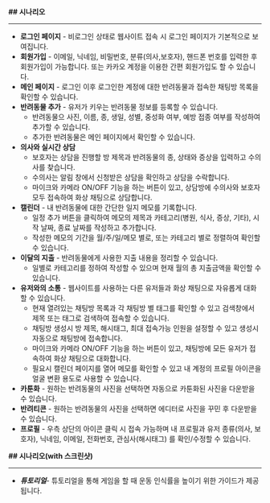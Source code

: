 **## 시나리오**

---

- **로그인 페이지** - 비로그인 상태로 웹사이트 접속 시 로그인 페이지가 기본적으로 보여집니다.
- **회원가입** - 이메일, 닉네임, 비밀번호, 분류(의사,보호자), 핸드폰 번호를 입력한 후 회원가입이 가능합니다. 또는 카카오 계정을 이용한 간편 회원가입도 할 수 있습니다.
- **메인 페이지** - 로그인 이후 로그인한 계정에 대한 반려동물과 접속한 채팅방 목록을 확인할 수 있습니다.
- **반려동물 추가** - 유저가 키우는 반려동물 정보를 등록할 수 있습니다.
    - 반려동물으 사진, 이름, 종, 생일, 성별, 중성화 여부, 예방 접종 여부를 작성하여 추가할 수 있습니다.
    - 추가한 반려동물은 메인 페이지에서 확인할 수 있습니다.
- **의사와 실시간 상담**
    - 보호자는 상담을 진행할 방 제목과 반려동물의 종, 상태와 증상을 입력하고 수의사를 찾습니다.
    - 수의사는 알림 창에서 신청받은 상담을 확인하고 상담을 수락합니다.
    - 마이크와 카메라 ON/OFF 기능을 하는 버튼이 있고, 상담방에 수의사와 보호자 모두 접속하여 화상 채팅으로 상담합니다.
- **캘린더** - 내 반려동물에 대한 간단한 일지 메모를 기록합니다.
    - 일정 추가 버튼을 클릭하여 메모의 제목과 카테고리(병원, 식사, 증상, 기타), 시작 날짜, 종료 날짜를 작성하고 추가합니다.
    - 작성한 메모의 기간을 월/주/일/메모 별로, 또는 카테고리 별로 정렬하여 확인할 수 있습니다.
- **이달의 지출** - 반려동물에게 사용한 지출 내용을 정리할 수 있습니다.
    - 일별로 카테고리를 정하여 작성할 수 있으며 현재 월의 총 지출금액을 확인할 수 있습니다.
- **유저와의 소통** - 웹사이트를 사용하는 다른 유저들과 화상 채팅으로 자유롭게 대화할 수 있습니다.
    - 현재 열려있는 채팅방 목록과 각 채팅방 별 태그를 확인할 수 있고 검색창에서 제목 또는 태그로 검색하여 접속할 수 있습니다.
    - 채팅방 생성시 방 제목, 해시태그, 최대 접속가능 인원을 설정할 수 있고 생성시 자동으로 채팅방에 접속합니다.
    - 마이크와 카메라 ON/OFF 기능을 하는 버튼이 있고, 채팅방에 모든 유저가 접속하여 화상 채팅으로 대화합니다.
    - 필요시 캘린더 페이지를 열어 메모를 확인할 수 있고 내 계정의 프로필 아이콘을 얼굴 변환 용도로 사용할 수 있습니다.
- **카툰화** - 원하는 반려동물의 사진을 선택하면 자동으로 카툰화된 사진을 다운받을 수 있습니다.
- **반려티콘** - 원하는 반려동물의 사진을 선택하면 에디터로 사진을 꾸민 후 다운받을 수 있습니다.
- **프로필** - 우측 상단의 아이콘 클릭 시 접속 가능하며 내 프로필과 유저 종류(의사, 보호자), 닉네임, 이메일, 전화번호, 관심사(해시태그) 를 확인/수정할 수 있습니다.

**## 시나리오(with 스크린샷)**

---

- ***튜토리얼***- 튜토리얼을 통해 게임을 할 때 운동 인식률을 높이기 위한 가이드가 제공됩니다.
